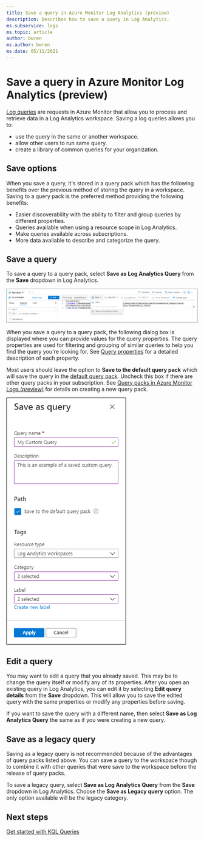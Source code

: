 ```yaml
---
title: Save a query in Azure Monitor Log Analytics (preview) 
description: Describes how to save a query in Log Analytics.
ms.subservice: logs
ms.topic: article
author: bwren
ms.author: bwren
ms.date: 05/11/2021
---
```


# Save a query in Azure Monitor Log Analytics (preview)
[Log queries](log-query-overview.md) are requests in Azure Monitor that allow you to process and retrieve data in a Log Analytics workspace. Saving a log queries allows you to:

- use the query in the same or another workspace.
- allow other users to run same query.
- create a library of common queries for your organization.

## Save options
When you save a query, it's stored in a query pack which has the following benefits over the previous method of storing the query in a workspace. Saving to a query pack is the preferred method providing the following benefits:

- Easier discoverability with the ability to filter and group queries by different properties.
- Queries available when using a resource scope in Log Analytics.
- Make queries available across subscriptions.
- More data available to describe and categorize the query.


## Save a query
To save a query to a query pack, select **Save as Log Analytics Query** from the **Save** dropdown in Log Analytics.

[![Save query menu](media/save-query/save-query.png)](media/save-query/save-query.png#lightbox)

When you save a query to a query pack, the following dialog box is displayed where you can provide values for the query properties. The query properties are used for filtering and grouping of similar queries to help you find the query you're looking for. See [Query properties](queries.md#query-properties) for a detailed description of each property.

Most users should leave the option to **Save to the default query pack** which will save the query in the [default query pack](query-packs.md#default-query-pack). Uncheck this box if there are other query packs in your subscription. See [Query packs in Azure Monitor Logs (preview)](query-packs.md) for details on creating a new query pack.

[![Save query dialog](media/save-query/save-query-dialog.png)](media/save-query/save-query-dialog.png#lightbox)

## Edit a query
You may want to edit a query that you already saved. This may be to change the query itself or modify any of its properties. After you open an existing query in Log Analytics, you can edit it by selecting **Edit query details** from the **Save** dropdown. This will allow you to save the edited query with the same properties or modify any properties before saving.

If you want to save the query with a different name, then select **Save as Log Analytics Query** the same as if you were creating a new query. 


## Save as a legacy query
Saving as a legacy query is not recommended because of the advantages of query packs listed above. You can save a query to the workspace though to combine it with other queries that were save to the workspace before the release of query packs. 

To save a legacy query,  select **Save as Log Analytics Query** from the **Save** dropdown in Log Analytics. Choose the  **Save as Legacy query** option. The only option available will be the legacy category.


## Next steps

[Get started with KQL Queries](get-started-queries.md)
